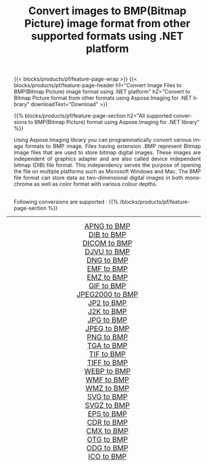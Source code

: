 ﻿---
title: Convert images to BMP(Bitmap Picture) image format from other supported formats using .NET platform 
weight: 3920
url: /net/conversion/to/bmp 
lang: en
langdirlevel: 2
locales: zh-hans,ja,it,ru,de,es,fr,nl,id,lt,pl,pt,vi,tr,ko,zh-hant,ar,hi,th,sv,cs,uk,he
description: Using Aspose.Imaging for .NET library it is easy to convert to BMP(Bitmap Picture) from other supported image formats
---

{{< blocks/products/pf/feature-page-wrap >}}
{{< blocks/products/pf/feature-page-header h1="Convert Image Files to BMP(Bitmap Picture) image format using .NET platform" h2="Convert to Bitmap Picture format from other formats using Aspose.Imaging for .NET library" downloadText="Download" >}}


{{% blocks/products/pf/feature-page-section  h2="All supported conversions to BMP(Bitmap Picture) format using Aspose.Imaging for .NET library" %}}
<p align=justify>Using Aspose.Imaging library you can programmatically convert various image formats to BMP image. Files having extension .BMP represent Bitmap Image files that are used to store bitmap digital images. These images are independent of graphics adapter and are also called device independent bitmap (DIB) file format. This independency serves the purpose of opening the file on multiple platforms such as Microsoft Windows and Mac. The BMP file format can store data as two-dimensional digital images  in both monochrome as well as color format with various colour depths.</p>
<br/>
Following conversions are supported :
{{% /blocks/products/pf/feature-page-section %}}
<div class="container-fluid productfamilypage bg-gray">
    <div class="convertypes bg-gray agp-content section">
        <div class="container">
		<hr style="margin-left:-20px;"/>
		<div class="row other-converters" style="gap: 10px;font-size: 19px;text-align:center;">
		    <div class='col-md-2 other-converter remove-lp remove-rp'><a href="/imaging/net/conversion/apng-to-bmp" style="padding:15px;">APNG to BMP</a></div>
<div class='col-md-2 other-converter remove-lp remove-rp'><a href="/imaging/net/conversion/dib-to-bmp" style="padding:15px;">DIB to BMP</a></div>
<div class='col-md-2 other-converter remove-lp remove-rp'><a href="/imaging/net/conversion/dicom-to-bmp" style="padding:15px;">DICOM to BMP</a></div>
<div class='col-md-2 other-converter remove-lp remove-rp'><a href="/imaging/net/conversion/djvu-to-bmp" style="padding:15px;">DJVU to BMP</a></div>
<div class='col-md-2 other-converter remove-lp remove-rp'><a href="/imaging/net/conversion/dng-to-bmp" style="padding:15px;">DNG to BMP</a></div>
<div class='col-md-2 other-converter remove-lp remove-rp'><a href="/imaging/net/conversion/emf-to-bmp" style="padding:15px;">EMF to BMP</a></div>
<div class='col-md-2 other-converter remove-lp remove-rp'><a href="/imaging/net/conversion/emz-to-bmp" style="padding:15px;">EMZ to BMP</a></div>
<div class='col-md-2 other-converter remove-lp remove-rp'><a href="/imaging/net/conversion/gif-to-bmp" style="padding:15px;">GIF to BMP</a></div>
<div class='col-md-2 other-converter remove-lp remove-rp'><a href="/imaging/net/conversion/jpeg2000-to-bmp" style="padding:15px;">JPEG2000 to BMP</a></div>
<div class='col-md-2 other-converter remove-lp remove-rp'><a href="/imaging/net/conversion/jp2-to-bmp" style="padding:15px;">JP2 to BMP</a></div>
<div class='col-md-2 other-converter remove-lp remove-rp'><a href="/imaging/net/conversion/j2k-to-bmp" style="padding:15px;">J2K to BMP</a></div>
<div class='col-md-2 other-converter remove-lp remove-rp'><a href="/imaging/net/conversion/jpg-to-bmp" style="padding:15px;">JPG to BMP</a></div>
<div class='col-md-2 other-converter remove-lp remove-rp'><a href="/imaging/net/conversion/jpeg-to-bmp" style="padding:15px;">JPEG to BMP</a></div>
<div class='col-md-2 other-converter remove-lp remove-rp'><a href="/imaging/net/conversion/png-to-bmp" style="padding:15px;">PNG to BMP</a></div>
<div class='col-md-2 other-converter remove-lp remove-rp'><a href="/imaging/net/conversion/tga-to-bmp" style="padding:15px;">TGA to BMP</a></div>
<div class='col-md-2 other-converter remove-lp remove-rp'><a href="/imaging/net/conversion/tif-to-bmp" style="padding:15px;">TIF to BMP</a></div>
<div class='col-md-2 other-converter remove-lp remove-rp'><a href="/imaging/net/conversion/tiff-to-bmp" style="padding:15px;">TIFF to BMP</a></div>
<div class='col-md-2 other-converter remove-lp remove-rp'><a href="/imaging/net/conversion/webp-to-bmp" style="padding:15px;">WEBP to BMP</a></div>
<div class='col-md-2 other-converter remove-lp remove-rp'><a href="/imaging/net/conversion/wmf-to-bmp" style="padding:15px;">WMF to BMP</a></div>
<div class='col-md-2 other-converter remove-lp remove-rp'><a href="/imaging/net/conversion/wmz-to-bmp" style="padding:15px;">WMZ to BMP</a></div>
<div class='col-md-2 other-converter remove-lp remove-rp'><a href="/imaging/net/conversion/svg-to-bmp" style="padding:15px;">SVG to BMP</a></div>
<div class='col-md-2 other-converter remove-lp remove-rp'><a href="/imaging/net/conversion/svgz-to-bmp" style="padding:15px;">SVGZ to BMP</a></div>
<div class='col-md-2 other-converter remove-lp remove-rp'><a href="/imaging/net/conversion/eps-to-bmp" style="padding:15px;">EPS to BMP</a></div>
<div class='col-md-2 other-converter remove-lp remove-rp'><a href="/imaging/net/conversion/cdr-to-bmp" style="padding:15px;">CDR to BMP</a></div>
<div class='col-md-2 other-converter remove-lp remove-rp'><a href="/imaging/net/conversion/cmx-to-bmp" style="padding:15px;">CMX to BMP</a></div>
<div class='col-md-2 other-converter remove-lp remove-rp'><a href="/imaging/net/conversion/otg-to-bmp" style="padding:15px;">OTG to BMP</a></div>
<div class='col-md-2 other-converter remove-lp remove-rp'><a href="/imaging/net/conversion/odg-to-bmp" style="padding:15px;">ODG to BMP</a></div>
<div class='col-md-2 other-converter remove-lp remove-rp'><a href="/imaging/net/conversion/ico-to-bmp" style="padding:15px;">ICO to BMP</a></div>
                </div>
        </div>
    </div>
</div>
<br/>

